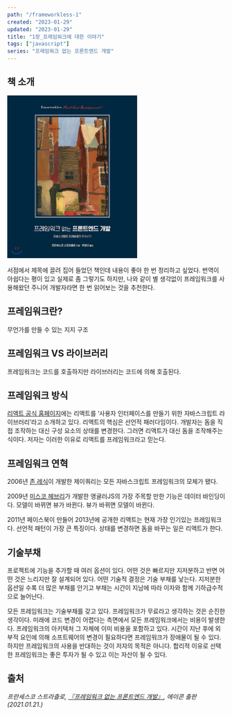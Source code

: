 ```yaml
---
path: "/frameworkless-1"
created: "2023-01-29"
updated: "2023-01-29"
title: "1장_프레임워크에 대한 이야기"
tags: ["javascript"]
series: "프레임워크 없는 프론트엔드 개발"
---
```


## 책 소개


<div style="width: 300px; margin-right: auto;">

![book_cover](assets/book_cover.jpeg)

</div> 

서점에서 제목에 끌려 집어 들었던 책인데 내용이 좋아 한 번 정리하고 싶었다. 번역이 아쉽다는 평이 있고 실제로 좀 그렇기도 하지만, 나와 같이 별 생각없이 프레임워크를 사용해왔던 주니어 개발자라면 한 번 읽어보는 것을 추천한다.

## 프레임워크란?

무언가를 만들 수 있는 지지 구조

## 프레임워크 VS 라이브러리

프레임워크는 코드를 호출하지만 라이브러리는 코드에 의해 호출된다.

## 프레임워크 방식

[리액트 공식 홈페이지](https://ko.reactjs.org/)에는 리액트를 ‘사용자 인터페이스를 만들기 위한 자바스크립트 라이브러리’라고 소개하고 있다. 리액트의 핵심은 선언적 패러다임이다. 개발자는 돔을 직접 조작하는 대신 구성 요소의 상태를 변경한다. 그러면 리액트가 대신 돔을 조작해주는 식이다. 저자는 이러한 이유로 리액트를 프레임워크라고 믿는다.

## 프레임워크 연혁

2006년 [존 레식](https://ko.wikipedia.org/wiki/%EC%A1%B4_%EB%A0%88%EC%8B%9D)이 개발한 제이쿼리는 모든 자바스크립트 프레임워크의 모체가 됐다.

2009년 [미스코 헤브리](https://dev.to/mhevery)가 개발한 앵귤러JS의 가장 주목할 만한 기능은 데이터 바인딩이다. 모델이 바뀌면 뷰가 바뀐다. 뷰가 바뀌면 모델이 바뀐다.

2011년 페이스북이 만들어 2013년에 공개한 리액트는 현재 가장 인기있는 프레임워크다. 선언적 패턴이 가장 큰 특징이다. 상태를 변경하면 돔을 바꾸는 일은 리액트가 한다.

## 기술부채

프로젝트에 기능을 추가할 때 여러 옵션이 있다. 어떤 것은 빠르지만 지저분하고 반면 어떤 것은 느리지만 잘 설계되어 있다. 어떤 기술적 결정은 기술 부채를 낳는다. 지저분한 옵션일 수록 더 많은 부채를 안기고 부채는 시간이 지남에 따라 이자와 함께 기하급수적으로 늘어난다.

모든 프레임워크는 기술부채를 갖고 있다. 프레임워크가 무료라고 생각하는 것은 순진한 생각이다. 미래에 코드 변경이 어렵다는 측면에서 모든 프레임워크에서는 비용이 발생한다. 프레임워크의 아키텍처 그 자체에 이미 비용을 포함하고 있다. 시간이 지난 후에 외부적 요인에 의해 소프트웨어의 변경이 필요하다면 프레임워크가 장애물이 될 수 있다. 하지만 프레임워크의 사용을 반대하는 것이 저자의 목적은 아니다. 합리적 이유로 선택한 프레임워크는 좋은 투자가 될 수 있고 이는 자산이 될 수 있다.

## 출처
_프란세스코 스트라츨로, [『프레임워크 없는 프론트엔드 개발』](https://search.shopping.naver.com/book/search?bookTabType=ALL&pageIndex=1&pageSize=40&query=%ED%94%84%EB%A0%88%EC%9E%84%EC%9B%8C%ED%81%AC%20%EC%97%86%EB%8A%94%20%ED%94%84%EB%A1%A0%ED%8A%B8%EC%97%94%EB%93%9C%20%EA%B0%9C%EB%B0%9C&sort=REL), 에이콘 출판(2021.01.21.)_
